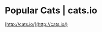 <!--
id: 20936377154
link: http://tumblr.atmos.org/post/20936377154/popular-cats-cats-io
slug: popular-cats-cats-io
date: Wed Apr 11 2012 17:59:37 GMT-0700 (PDT)
publish: 2012-04-011
tags: 
title: Popular Cats | cats.io
-->


Popular Cats | cats.io
======================

[http://cats.io/](http://cats.io/)


